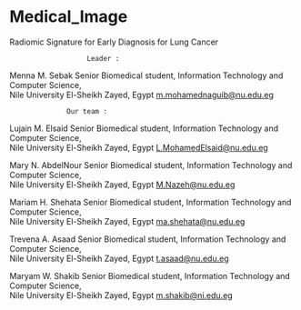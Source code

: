 # Medical_Image
Radiomic Signature for Early Diagnosis for Lung Cancer     

                       Leader :
Menna M. Sebak 
Senior Biomedical student, Information 
Technology and Computer Science,  
Nile University 
El-Sheikh Zayed, Egypt 
m.mohamednaguib@nu.edu.eg

                  Our team : 
                  
Lujain M. Elsaid
Senior Biomedical student, Information 
Technology and Computer Science,  
Nile University 
El-Sheikh Zayed, Egypt 
L.MohamedElsaid@nu.edu.eg

Mary N. AbdelNour 
Senior Biomedical student, Information 
Technology and Computer Science,  
Nile University 
El-Sheikh Zayed, Egypt 
M.Nazeh@nu.edu.eg

Mariam H. Shehata 
Senior Biomedical student, Information 
Technology and Computer Science,  
Nile University 
El-Sheikh Zayed, Egypt 
ma.shehata@nu.edu.eg 
           
Trevena A.  Asaad
Senior Biomedical student, Information 
Technology and Computer Science,  
Nile University 
El-Sheikh Zayed, Egypt 
 t.asaad@nu.edu.eg 
 
Maryam W. Shakib
Senior Biomedical student, Information 
Technology and Computer Science,  
Nile University 
El-Sheikh Zayed, Egypt 
m.shakib@ni.edu.eg

